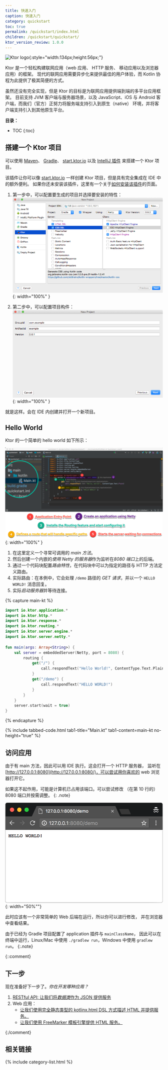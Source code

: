 ```yaml
---
title: 快速入门
caption: 快速入门
category: quickstart
toc: true
permalink: /quickstart/index.html
children: /quickstart/quickstart/
ktor_version_review: 1.0.0
---
```


![Ktor logo](/assets/images/ktor_logo.svg){:style="width:134px;height:56px;"}
 
Ktor 是一个轻松构建联网应用（web 应用、 HTTP 服务、 移动应用以及浏览器应用）的框架。
现代的联网应用需要异步化来提供最佳的用户体验，而 Kotlin 协程为此提供了<!--
-->极其简便的方式。

虽然还没有完全实现，但是 Ktor 的目标是为联网应用提供端到端的多平台应用框架。
目前支持 JVM 客户端与服务器场景，以及 JavaScript、iOS 与 Android 客户端，而我们（官方）正努力将服务端支持引入到原生（native）
环境，并将客户端支持引入到其他原生平台。

**目录：**

* TOC
{:toc}

## 搭建一个 Ktor 项目

可以使用 [Maven](/quickstart/quickstart/maven.html)、 [Gradle](/quickstart/quickstart/gradle.html)、 [start.ktor.io](/quickstart/generator.html#) 以及 [IntelliJ 插件](/quickstart/quickstart/intellij-idea/plugin.html) 来搭建一个 Ktor 项目。

该插件让你可以像 [start.ktor.io](/quickstart/generator.html#) 一样创建 Ktor 项目，但是具有完全集成在 IDE 中的额外便利。
如果你还未安装该插件，这里有一个关于[如何安装该插件](/quickstart/quickstart/intellij-idea/plugin.html)的页面。

1) 第一步中，可以配置要生成的项目并选择要安装的特性：
![](/quickstart/quickstart/intellij-idea/plugin/ktor-plugin-1.png){: width="100%" }

2) 第二步中，可以配置项目构件：
![](/quickstart/quickstart/intellij-idea/plugin/ktor-plugin-2.png){: width="100%" }

就是这样。会在 IDE 内创建并打开一个新项目。

## Hello World

Ktor 的一个简单的 hello world 如下所示：

![Ktor Hello World](/quickstart/1/ktor_hello_world_main.png){: width="100%" }

1. 在这里定义一个寻常可调用的 *main 方法*。
2. 然后创建一个内嵌的*使用 Netty 的服务器*作为监听在*8080 端口*上的后端。
3. 通过一个代码块配置*路由特性*，在代码块中可以为指定的路径与 HTTP 方法定义路由。
4. 实际路由：在本例中，它会处理 `/demo` 路径的 *GET 请求*，并以一个 `HELLO WORLD!` 消息回复。
5. 实际*启动服务器*并等待连接。

{% capture main-kt %}
```kotlin
import io.ktor.application.*
import io.ktor.http.*
import io.ktor.response.*
import io.ktor.routing.*
import io.ktor.server.engine.*
import io.ktor.server.netty.*

fun main(args: Array<String>) {
    val server = embeddedServer(Netty, port = 8080) {
        routing {
            get("/") {
                call.respondText("Hello World!", ContentType.Text.Plain)
            }
            get("/demo") {
                call.respondText("HELLO WORLD!")
            }
        }
    }
    server.start(wait = true)
}
```
{% endcapture %}

{% include tabbed-code.html
    tab1-title="Main.kt" tab1-content=main-kt
    no-height="true"
%}


## 访问应用

由于有 main 方法，因此可以用 IDE 执行。这会打开一个 HTTP 服务器，
监听在 [http://127.0.0.1:8080](http://127.0.0.1:8080/)，可以尝试用你喜欢的 web 浏览器打开它。

如果这不起作用，可能是计算机已占用该端口。可以尝试修改
（在第 10 行的）8080 端口并按需调整。
{: .note}

![Ktor Hello World Browser](/quickstart/1/screenshot.png){: width="50%""}

此时应该有一个非常简单的 Web 后端在运行，所以你可以进行修改，
并在浏览器中查看结果。

由于已经为 Gradle 项目配置了 application 插件与 `mainClassName`，
因此可以在终端中运行，Linux/Mac 中使用 `./gradlew run`，Windows 中使用 `gradlew run`。
{:.note}

{::comment}
## 下一步

现在准备好下一步了。*你在开发哪种应用？*

1. [RESTful API: 让我们将*数据类*作为 JSON 提供服务](/quickstart/restful.html)
2. Web 应用：
    * [让我们使用完全静态类型的 kotlinx.html DSL 方式描述 HTML 并提供服务。](/quickstart/html-dsl.html)
    * [让我们使用 FreeMarker 模板引擎提供 HTML 服务。](/quickstart/html-freemarker.html)
    
{:/comment}

## 相关链接

{% include category-list.html %}
